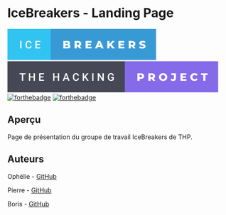 # IceBreakers - Landing Page

[![forthebadge](./images/ice-breakers-badge.svg)](https://forthebadge.com)
[![forthebadge](./images/the-hacking-project-badge.svg)](https://forthebadge.com)
[![forthebadge](https://forthebadge.com/images/badges/built-by-codebabes.svg)](https://forthebadge.com)
[![forthebadge](https://forthebadge.com/images/badges/makes-people-smile.svg)](https://forthebadge.com)

## Aperçu

Page de présentation du groupe de travail IceBreakers de THP.

## Auteurs

Ophélie - [GitHub](https://www.github.com/ophelie-gaudin)

Pierre - [GitHub](https://www.github.com/MidNightRoad)

Boris - [GitHub](https://www.github.com/Beygs)
